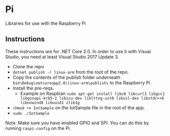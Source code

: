 # Pi
Libraries for use with the Raspberry Pi

## Instructions

These instructions are for .NET Core 2.0. In order to use it with Visual Studio, you need at least Visual Studio 2017 Update 3.

- Clone the repo
- `dotnet publish -r linux-arm` from the root of the repo.
- Copy the contents of the publish folder underneath `bin\Debug\netcoreapp2.0\linux-arm\publish\` to the Raspberry Pi.
- Install the pre-reqs. 
    - Example on Raspbian `sudo apt-get install libc6 libcurl3 libgcc1 libgssapi-krb5-2 libicu-dev liblttng-ust0 libssl-dev libstdc++6 libunwind8 libuuid1 zlib1g`
- `chmod +x IotSample` on the IotSample file in the root of the app.
- `sudo ./IotSample`

Note: Make sure you have enabled GPIO and SPI. You can do this by running `raspi-config` on the Pi.
